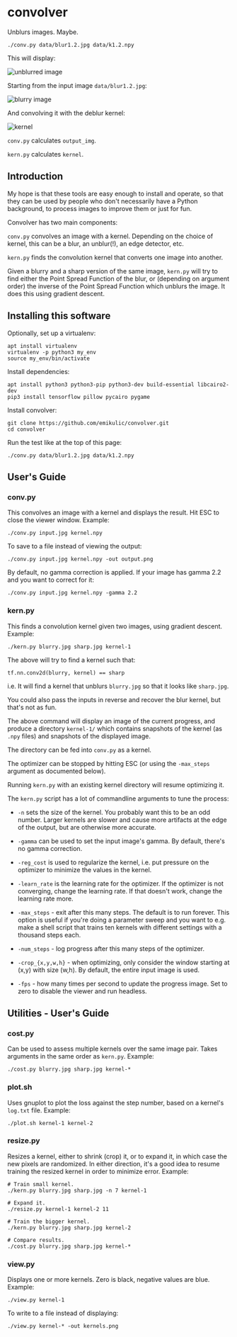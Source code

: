# convolver

Unblurs images. Maybe.

```shell
./conv.py data/blur1.2.jpg data/k1.2.npy
```

This will display:

![unblurred image](data/deblur.jpg)

Starting from the input image `data/blur1.2.jpg`:

![blurry image](data/blur1.2.jpg)

And convolving it with the deblur kernel:

![kernel](data/k1.2.png)

`conv.py` calculates `output_img`.

`kern.py` calculates `kernel`.

## Introduction

My hope is that these tools are easy enough to install and operate, so that they
can be used by people who don't necessarily have a Python background, to process
images to improve them or just for fun.

Convolver has two main components:

`conv.py` convolves an image with a kernel.
Depending on the choice of kernel, this can be a blur, an unblur(!),
an edge detector, etc.

`kern.py` finds the convolution kernel that converts one image into another.

Given a blurry and a sharp version of the same image, `kern.py` will try to find
either the Point Spread Function of the blur, or (depending on argument order)
the inverse of the Point Spread Function which unblurs the image.
It does this using gradient descent.

## Installing this software

Optionally, set up a virtualenv:

```shell
apt install virtualenv
virtualenv -p python3 my_env
source my_env/bin/activate
```

Install dependencies:

```shell
apt install python3 python3-pip python3-dev build-essential libcairo2-dev
pip3 install tensorflow pillow pycairo pygame
```

Install convolver:

```shell
git clone https://github.com/emikulic/convolver.git
cd convolver
```

Run the test like at the top of this page:

```shell
./conv.py data/blur1.2.jpg data/k1.2.npy
```

## User's Guide

### conv.py

This convolves an image with a kernel and displays the result.
Hit ESC to close the viewer window.
Example:

```shell
./conv.py input.jpg kernel.npy
```

To save to a file instead of viewing the output:

```shell
./conv.py input.jpg kernel.npy -out output.png
```

By default, no gamma correction is applied.
If your image has gamma 2.2 and you want to correct for it:

```shell
./conv.py input.jpg kernel.npy -gamma 2.2
```

### kern.py

This finds a convolution kernel given two images, using gradient descent.
Example:

```shell
./kern.py blurry.jpg sharp.jpg kernel-1
```

The above will try to find a kernel such that:

`tf.nn.conv2d(blurry, kernel) == sharp`

i.e. It will find a kernel that unblurs `blurry.jpg` so that it looks like
`sharp.jpg`.

You could also pass the inputs in reverse and recover the blur kernel, but
that's not as fun.

The above command will display an image of the current progress, and
produce a directory `kernel-1/` which contains snapshots of the kernel (as
`.npy` files) and snapshots of the displayed image.

The directory can be fed into `conv.py` as a kernel.

The optimizer can be stopped by hitting ESC (or using the `-max_steps` argument
as documented below).

Running `kern.py` with an existing kernel directory will resume optimizing it.

The `kern.py` script has a lot of commandline arguments to tune the process:

* `-n` sets the size of the kernel.
You probably want this to be an odd number.
Larger kernels are slower and cause more artifacts at the edge of the output,
but are otherwise more accurate.

* `-gamma` can be used to set the input image's gamma.
By default, there's no gamma correction.

* `-reg_cost` is used to regularize the kernel, i.e. put pressure on the
optimizer to minimize the values in the kernel.

* `-learn_rate` is the learning rate for the optimizer.
If the optimizer is not converging, change the learning rate.
If that doesn't work, change the learning rate more.

* `-max_steps` - exit after this many steps. The default is to run forever.
This option is useful if you're doing a parameter sweep and you want to
e.g. make a shell script that trains ten kernels with different settings with a
thousand steps each.

* `-num_steps` - log progress after this many steps of the optimizer.

* `-crop_{x,y,w,h}` - when optimizing, only consider the window starting
at (x,y) with size (w,h).
By default, the entire input image is used.

* `-fps` - how many times per second to update the progress image.
Set to zero to disable the viewer and run headless.

## Utilities - User's Guide

### cost.py

Can be used to assess multiple kernels over the same image pair.
Takes arguments in the same order as `kern.py`.
Example:

```shell
./cost.py blurry.jpg sharp.jpg kernel-*
```

### plot.sh

Uses gnuplot to plot the loss against
the step number, based on a kernel's `log.txt` file.
Example:

```shell
./plot.sh kernel-1 kernel-2
```

### resize.py

Resizes a kernel, either to shrink (crop) it, or to expand it, in which case the
new pixels are randomized.
In either direction, it's a good idea to resume training the resized kernel
in order to minimize error.
Example:

```shell
# Train small kernel.
./kern.py blurry.jpg sharp.jpg -n 7 kernel-1

# Expand it.
./resize.py kernel-1 kernel-2 11

# Train the bigger kernel.
./kern.py blurry.jpg sharp.jpg kernel-2

# Compare results.
./cost.py blurry.jpg sharp.jpg kernel-*
```

### view.py

Displays one or more kernels.
Zero is black, negative values are blue.
Example:

```shell
./view.py kernel-1
```

To write to a file instead of displaying:

```shell
./view.py kernel-* -out kernels.png
```
